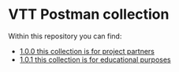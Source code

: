 # VTT Postman collection

Within this repository you can find:
* [1.0.0 this collection is for project partners](./1.0.0/README.md)
* [1.0.1 this collection is for educational purposes](1.0.1/README.md)
